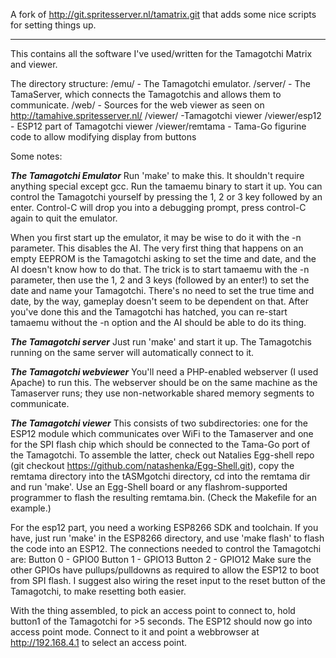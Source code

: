 A fork of http://git.spritesserver.nl/tamatrix.git that adds some nice scripts for setting things up.

---

This contains all the software I've used/written for the Tamagotchi Matrix and viewer.

The directory structure:
/emu/ - The Tamagotchi emulator.
/server/ - The TamaServer, which connects the Tamagotchis and allows them to communicate.
/web/ - Sources for the web viewer as seen on http://tamahive.spritesserver.nl/
/viewer/ -Tamagotchi viewer
/viewer/esp12 - ESP12 part of Tamagotchi viewer
/viewer/remtama - Tama-Go figurine code to allow modifying display from buttons

Some notes:

***The Tamagotchi Emulator***
Run 'make' to make this. It shouldn't require anything special except gcc. Run the tamaemu binary to start
it up. You can control the Tamagotchi yourself by pressing the 1, 2 or 3 key followed by an enter. Control-C
will drop you into a debugging prompt, press control-C again to quit the emulator.

When you first start up the emulator, it may be wise to do it with the -n parameter. This disables the AI. The
very first thing that happens on an empty EEPROM is the Tamagotchi asking to set the time and date, and the
AI doesn't know how to do that. The trick is to start tamaemu with the -n parameter, then use the 1, 2 and 3
keys (followed by an enter!) to set the date and name your Tamagotchi. There's no need to set the true time 
and date, by the way, gameplay doesn't seem to be dependent on that. After you've done this and the Tamagotchi
has hatched, you can re-start tamaemu without the -n option and the AI should be able to do its thing.

***The Tamagotchi server***
Just run 'make' and start it up. The Tamagotchis running on the same server will automatically connect to it.

***The Tamagotchi webviewer***
You'll need a PHP-enabled webserver (I used Apache) to run this. The webserver should be on the same machine 
as the Tamaserver runs; they use non-networkable shared memory segments to communicate.

***The Tamagotchi viewer***
This consists of two subdirectories: one for the ESP12 module which communicates over WiFi to the Tamaserver
and one for the SPI flash chip which should be connected to the Tama-Go port of the Tamagotchi. To
assemble the latter, check out Natalies Egg-shell repo 
(git checkout https://github.com/natashenka/Egg-Shell.git), copy the remtama directory into the 
tASMgotchi directory, cd into the remtama dir and run 'make'. Use an Egg-Shell board or any flashrom-supported
programmer to flash the resulting remtama.bin. (Check the Makefile for an example.)

For the esp12 part, you need a working ESP8266 SDK and toolchain. If you have, just run 'make' in the ESP8266 
directory, and use 'make flash' to flash the code into an ESP12. The connections needed to control the
Tamagotchi are:
Button 0 - GPIO0
Button 1 - GPIO13
Button 2 - GPIO12
Make sure the other GPIOs have pullups/pulldowns as required to allow the ESP12 to boot from SPI flash. I 
suggest also wiring the reset input to the reset button of the Tamagotchi, to make resetting both easier.

With the thing assembled, to pick an access point to connect to, hold button1 of the Tamagotchi for >5 seconds.
The ESP12 should now go into access point mode. Connect to it and point a webbrowser at http://192.168.4.1 to
select an access point.




